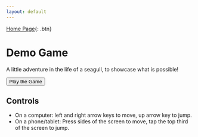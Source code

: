 ```yaml
---
layout: default
---
```


[Home Page](../../index.html){: .btn}

<script src="../../jquery-3.6.0.min.js"></script>
<script src="jupyter_lib.js"></script>
<script src="demo.js"></script>

# Demo Game

A little adventure in the life of a seagull, to showcase what is possible!

<button type="button" name="button" id="play-game-button" class="btn">Play the Game</button>

## Controls

 - On a computer: left and right arrow keys to move, up arrow key to jump.
 - On a phone/tablet: Press sides of the screen to move, tap the top third of the screen to jump.
